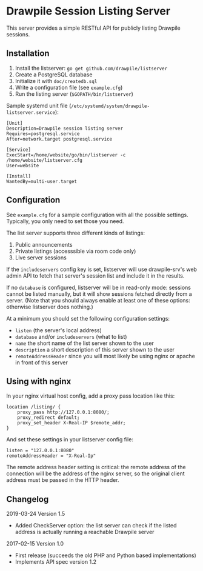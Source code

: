 # Drawpile Session Listing Server

This server provides a simple RESTful API for publicly listing Drawpile sessions.

## Installation

1. Install the listserver: `go get github.com/drawpile/listserver`
2. Create a PostgreSQL database
3. Initialize it with `doc/createdb.sql`
4. Write a configuration file (see `example.cfg`)
5. Run the listing server (`$GOPATH/bin/listserver`)

Sample systemd unit file (`/etc/systemd/system/drawpile-listserver.service`):

	[Unit]
	Description=Drawpile session listing server
	Requires=postgresql.service
	After=network.target postgresql.service

	[Service]
	ExecStart=/home/website/go/bin/listserver -c /home/website/listserver.cfg
	User=website

	[Install]
	WantedBy=multi-user.target

## Configuration

See `example.cfg` for a sample configuration with all the possible settings.
Typically, you only need to set those you need.

The list server supports three different kinds of listings:

1. Public announcements
2. Private listings (accesssible via room code only)
3. Live server sessions

If the `includeservers` config key is set, listserver will use drawpile-srv's
web admin API to fetch that server's session list and include it in the results.

If no `database` is configured, listserver will be in read-only mode: sessions
cannot be listed manually, but it will show sessions fetched directly from a server.
(Note that you should always enable at least one of these options: otherwise listserver does nothing.)

At a minimum you should set the following configuration settings:

 * `listen` (the server's local address)
 * `database` and/or `includeservers` (what to list)
 * `name` the short name of the list server shown to the user
 * `description` a short description of this server shown to the user
 * `remoteAddressHeader` since you will most likely be using nginx or apache in front of this server

## Using with nginx

In your nginx virtual host config, add a proxy pass location like this:

	location /listing/ {
		proxy_pass http://127.0.0.1:8080/;
		proxy_redirect default;
		proxy_set_header X-Real-IP $remote_addr;
	}

And set these settings in your listserver config file:

	listen = "127.0.0.1:8080"
	remoteAddressHeader = "X-Real-Ip"

The remote address header setting is critical: the remote address
of the connection will be the address of the nginx server, so the
original client address must be passed in the HTTP header.

## Changelog

2019-03-24 Version 1.5

 * Added CheckServer option: the list server can check if the listed address is actually running a reachable Drawpile server

2017-02-15 Version 1.0

 * First release (succeeds the old PHP and Python based implementations)
 * Implements API spec version 1.2

